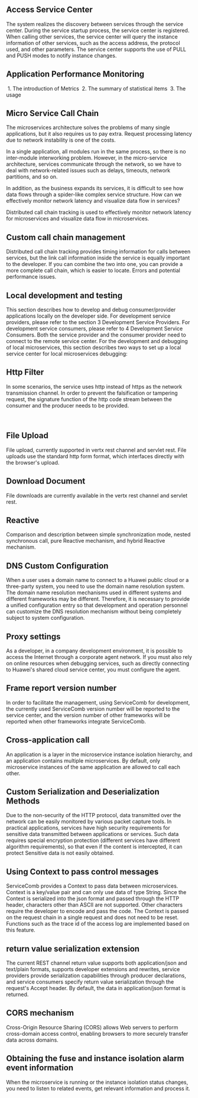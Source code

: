 ## Access Service Center
The system realizes the discovery between services through the service center. During the service startup process, the service center is registered. When calling other services, the service center will query the instance information of other services, such as the access address, the protocol used, and other parameters. The service center supports the use of PULL and PUSH modes to notify instance changes.

## Application Performance Monitoring
 1. The introduction of Metrics
 2. The summary of statistical items
 3. The usage


## Micro Service Call Chain
The microservices architecture solves the problems of many single applications, but it also requires us to pay extra. Request processing latency due to network instability is one of the costs.

In a single application, all modules run in the same process, so there is no inter-module interworking problem. However, in the micro-service architecture, services communicate through the network, so we have to deal with network-related issues such as delays, timeouts, network partitions, and so on.

In addition, as the business expands its services, it is difficult to see how data flows through a spider-like complex service structure. How can we effectively monitor network latency and visualize data flow in services?

Distributed call chain tracking is used to effectively monitor network latency for microservices and visualize data flow in microservices.

## Custom call chain management
Distributed call chain tracking provides timing information for calls between services, but the link call information inside the service is equally important to the developer. If you can combine the two into one, you can provide a more complete call chain, which is easier to locate. Errors and potential performance issues.
  
## Local development and testing
This section describes how to develop and debug consumer/provider applications locally on the developer side. For development service providers, please refer to the section 3 Development Service Providers. For development service consumers, please refer to 4 Development Service Consumers. Both the service provider and the consumer provider need to connect to the remote service center. For the development and debugging of local microservices, this section describes two ways to set up a local service center for local microservices debugging:


## Http Filter
In some scenarios, the service uses http instead of https as the network transmission channel. In order to prevent the falsification or tampering request, the signature function of the http code stream between the consumer and the producer needs to be provided.

 
## File Upload
File upload, currently supported in vertx rest channel and servlet rest.
File uploads use the standard http form format, which interfaces directly with the browser's upload.

## Download Document
File downloads are currently available in the vertx rest channel and servlet rest.


## Reactive
Comparison and description between simple synchronization mode, nested synchronous call, pure Reactive mechanism, and hybrid Reactive mechanism.


## DNS Custom Configuration
When a user uses a domain name to connect to a Huawei public cloud or a three-party system, you need to use the domain name resolution system. The domain name resolution mechanisms used in different systems and different frameworks may be different. Therefore, it is necessary to provide a unified configuration entry so that development and operation personnel can customize the DNS resolution mechanism without being completely subject to system configuration.

## Proxy settings
As a developer, in a company development environment, it is possible to access the Internet through a corporate agent network. If you must also rely on online resources when debugging services, such as directly connecting to Huawei's shared cloud service center, you must configure the agent.


## Frame report version number
In order to facilitate the management, using ServiceComb for development, the currently used ServiceComb version number will be reported to the service center, and the version number of other frameworks will be reported when other frameworks integrate ServiceComb.

## Cross-application call
An application is a layer in the microservice instance isolation hierarchy, and an application contains multiple microservices. By default, only microservice instances of the same application are allowed to call each other.


## Custom Serialization and Deserialization Methods
Due to the non-security of the HTTP protocol, data transmitted over the network can be easily monitored by various packet capture tools. In practical applications, services have high security requirements for sensitive data transmitted between applications or services. Such data requires special encryption protection (different services have different algorithm requirements), so that even if the content is intercepted, it can protect Sensitive data is not easily obtained.


## Using Context to pass control messages
ServiceComb provides a Context to pass data between microservices. Context is a key/value pair and can only use data of type String. Since the Context is serialized into the json format and passed through the HTTP header, characters other than ASCII are not supported. Other characters require the developer to encode and pass the code. The Context is passed on the request chain in a single request and does not need to be reset. Functions such as the trace id of the access log are implemented based on this feature.


## return value serialization extension
The current REST channel return value supports both application/json and text/plain formats, supports developer extensions and rewrites, service providers provide serialization capabilities through producer declarations, and service consumers specify return value serialization through the request's Accept header. By default, the data in application/json format is returned.


## CORS mechanism
Cross-Origin Resource Sharing (CORS) allows Web servers to perform cross-domain access control, enabling browsers to more securely transfer data across domains.


## Obtaining the fuse and instance isolation alarm event information
When the microservice is running or the instance isolation status changes, you need to listen to related events, get relevant information and process it.
